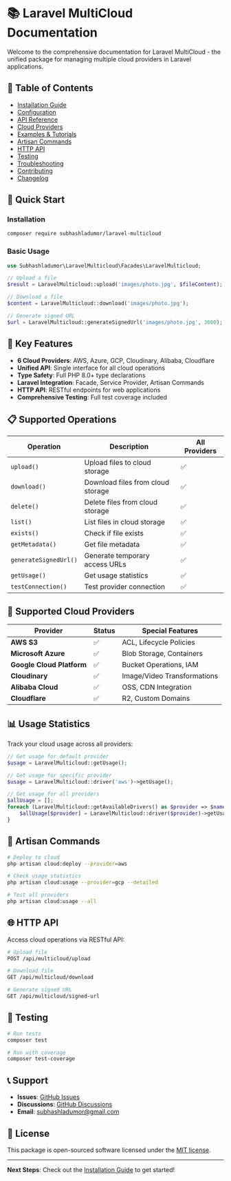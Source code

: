 # 📚 Laravel MultiCloud Documentation

Welcome to the comprehensive documentation for Laravel MultiCloud - the unified package for managing multiple cloud providers in Laravel applications.

## 📖 Table of Contents

- [Installation Guide](installation.md)
- [Configuration](configuration.md)
- [API Reference](api-reference.md)
- [Cloud Providers](cloud-providers.md)
- [Examples & Tutorials](examples.md)
- [Artisan Commands](artisan-commands.md)
- [HTTP API](http-api.md)
- [Testing](testing.md)
- [Troubleshooting](troubleshooting.md)
- [Contributing](contributing.md)
- [Changelog](changelog.md)

## 🚀 Quick Start

### Installation

```bash
composer require subhashladumor/laravel-multicloud
```

### Basic Usage

```php
use Subhashladumor\LaravelMulticloud\Facades\LaravelMulticloud;

// Upload a file
$result = LaravelMulticloud::upload('images/photo.jpg', $fileContent);

// Download a file
$content = LaravelMulticloud::download('images/photo.jpg');

// Generate signed URL
$url = LaravelMulticloud::generateSignedUrl('images/photo.jpg', 3600);
```

## 🌟 Key Features

- **6 Cloud Providers**: AWS, Azure, GCP, Cloudinary, Alibaba, Cloudflare
- **Unified API**: Single interface for all cloud operations
- **Type Safety**: Full PHP 8.0+ type declarations
- **Laravel Integration**: Facade, Service Provider, Artisan Commands
- **HTTP API**: RESTful endpoints for web applications
- **Comprehensive Testing**: Full test coverage included

## 📋 Supported Operations

| Operation | Description | All Providers |
|-----------|-------------|---------------|
| `upload()` | Upload files to cloud storage | ✅ |
| `download()` | Download files from cloud storage | ✅ |
| `delete()` | Delete files from cloud storage | ✅ |
| `list()` | List files in cloud storage | ✅ |
| `exists()` | Check if file exists | ✅ |
| `getMetadata()` | Get file metadata | ✅ |
| `generateSignedUrl()` | Generate temporary access URLs | ✅ |
| `getUsage()` | Get usage statistics | ✅ |
| `testConnection()` | Test provider connection | ✅ |

## 🔧 Supported Cloud Providers

| Provider | Status | Special Features |
|----------|--------|------------------|
| **AWS S3** | ✅ | ACL, Lifecycle Policies |
| **Microsoft Azure** | ✅ | Blob Storage, Containers |
| **Google Cloud Platform** | ✅ | Bucket Operations, IAM |
| **Cloudinary** | ✅ | Image/Video Transformations |
| **Alibaba Cloud** | ✅ | OSS, CDN Integration |
| **Cloudflare** | ✅ | R2, Custom Domains |

## 📊 Usage Statistics

Track your cloud usage across all providers:

```php
// Get usage for default provider
$usage = LaravelMulticloud::getUsage();

// Get usage for specific provider
$usage = LaravelMulticloud::driver('aws')->getUsage();

// Get usage for all providers
$allUsage = [];
foreach (LaravelMulticloud::getAvailableDrivers() as $provider => $name) {
    $allUsage[$provider] = LaravelMulticloud::driver($provider)->getUsage();
}
```

## 🎯 Artisan Commands

```bash
# Deploy to cloud
php artisan cloud:deploy --provider=aws

# Check usage statistics
php artisan cloud:usage --provider=gcp --detailed

# Test all providers
php artisan cloud:usage --all
```

## 🌐 HTTP API

Access cloud operations via RESTful API:

```bash
# Upload file
POST /api/multicloud/upload

# Download file
GET /api/multicloud/download

# Generate signed URL
GET /api/multicloud/signed-url
```

## 🧪 Testing

```bash
# Run tests
composer test

# Run with coverage
composer test-coverage
```

## 📞 Support

- **Issues**: [GitHub Issues](https://github.com/subhashladumor/laravel-multicloud/issues)
- **Discussions**: [GitHub Discussions](https://github.com/subhashladumor/laravel-multicloud/discussions)
- **Email**: subhashladumor@gmail.com

## 📄 License

This package is open-sourced software licensed under the [MIT license](LICENSE).

---

**Next Steps**: Check out the [Installation Guide](installation.md) to get started!

